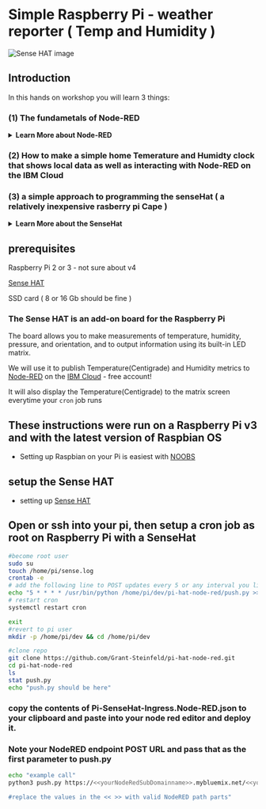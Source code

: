 # Simple Raspberry Pi - weather reporter ( Temp and Humidity )


![Sense HAT image](https://github.com/IBMDeveloperNYC/Pi-Sense-HAT-Node-RED/blob/master/SenseHat-NodeRED-flat.jpg)

## Introduction
In this hands on workshop you will learn 3 things:

### (1) The fundametals of Node-RED

<details><summary><strong>Learn More about Node-RED</strong></summary>
 
```text

Node-RED is:

* Low-code programming tool and framework for event-driven applications
* a Programming tool for wiring together hardware devices (e.g. IoT), APIs and online services in new and interesting ways
* provides a browser-based editor that makes it easy to wire together flows using the wide range of nodes in the palette that can be deployed to its runtime in a single-click.

```

> For in depth information take a look at the [ official Node-RED website https://nodered.org/](https://nodered.org/)

</details>

### (2) How to make a simple home Temerature and Humidty clock that shows local data as well as interacting with Node-RED on the IBM Cloud

### (3) a simple approach to programming the senseHat ( a relatively inexpensive rasberry pi Cape )
<details><summary><strong>Learn More about the SenseHat</strong></summary>
 
 The sense hat is ...
 
 ( a relatively inexpensive rasberry pi Cape )
 
 ```text
Lorem ipsum dolor sit amet, consectetur adipiscing elit, sed do eiusmod tempor incididunt ut labore et dolore magna aliqua.
Ut enim ad minim veniam, quis nostrud exercitation ullamco laboris nisi ut aliquip ex ea commodo consequat. Duis aute irure 
dolor in reprehenderit in voluptate velit esse cillum dolore eu fugiat nulla pariatur. Excepteur sint occaecat cupidatat non 
proident, sunt in culpa qui officia deserunt mollit anim id est laborum.
```
</details>


## prerequisites
Raspberry Pi 2 or 3 - not sure about v4

[Sense HAT](https://www.adafruit.com/product/2738)

SSD card ( 8 or 16 Gb should be fine )

### The Sense HAT is an add-on board for the Raspberry Pi

The board allows you to make measurements of temperature, humidity, pressure, and orientation, 
and to output information using its built-in LED matrix.

We will use it to publish Temperature(Centigrade) and Humidity metrics to [Node-RED](https://nodered.org/) on the [IBM Cloud](https://cloud.ibm.com) - free account!

It will also display the Temperature(Centigrade) to the matrix screen everytime your `cron` job runs

## These instructions were run on a Raspberry Pi v3 and with the latest version of Raspbian OS 
* Setting up Raspbian on your Pi is easiest with [NOOBS](https://www.raspberrypi.org/documentation/installation/noobs.md)

## setup the Sense HAT
* setting up [Sense HAT](https://projects.raspberrypi.org/en/projects/getting-started-with-the-sense-hat)

## Open or ssh into your pi, then setup a cron job as root on Raspberry Pi with a SenseHat
```sh
#become root user
sudo su
touch /home/pi/sense.log
crontab -e
# add the following line to POST updates every 5 or any interval you like, I chose 5 minutes
echo "5 * * * * /usr/bin/python /home/pi/dev/pi-hat-node-red/push.py >> /home/pi/sense.log 2>&1"
# restart cron
systemctl restart cron

exit
#revert to pi user
mkdir -p /home/pi/dev && cd /home/pi/dev

#clone repo
git clone https://github.com/Grant-Steinfeld/pi-hat-node-red.git
cd pi-hat-node-red
ls
stat push.py
echo "push.py should be here"
```

### copy the contents of Pi-SenseHat-Ingress.Node-RED.json to your clipboard and paste into your node red editor and deploy it.

### Note your NodeRED endpoint POST URL and pass that as the first parameter to  push.py  

```sh
echo "example call"
python3 push.py https://<<yourNodeRedSubDomainname>>.mybluemix.net/<<your-end-point-path>>

#replace the values in the << >> with valid NodeRED path parts"
```

 
